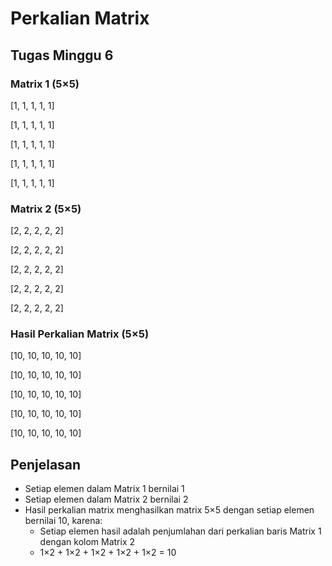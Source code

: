 # Perkalian Matrix

## Tugas Minggu 6

### Matrix 1 (5×5)

[1, 1, 1, 1, 1]

[1, 1, 1, 1, 1]

[1, 1, 1, 1, 1]

[1, 1, 1, 1, 1]

[1, 1, 1, 1, 1]


### Matrix 2 (5×5)

[2, 2, 2, 2, 2]

[2, 2, 2, 2, 2]

[2, 2, 2, 2, 2]

[2, 2, 2, 2, 2]

[2, 2, 2, 2, 2]


### Hasil Perkalian Matrix (5×5)

[10, 10, 10, 10, 10]

[10, 10, 10, 10, 10]

[10, 10, 10, 10, 10]

[10, 10, 10, 10, 10]

[10, 10, 10, 10, 10]

## Penjelasan

- Setiap elemen dalam Matrix 1 bernilai 1
- Setiap elemen dalam Matrix 2 bernilai 2
- Hasil perkalian matrix menghasilkan matrix 5×5 dengan setiap elemen bernilai 10, karena:
  - Setiap elemen hasil adalah penjumlahan dari perkalian baris Matrix 1 dengan kolom Matrix 2
  - 1×2 + 1×2 + 1×2 + 1×2 + 1×2 = 10
